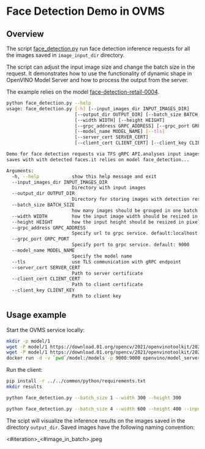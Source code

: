 # Face Detection Demo in OVMS

## Overview

The script [face_detection.py](face_detection.py) run face detection inference requests for all the images
saved in `image_input_dir` directory. 

The script can adjust the input image size and change the batch size in the request. It demonstrates how to use
the functionality of dynamic shape in OpenVINO Model Server and how to process the output from the server.

The example relies on the model [face-detection-retail-0004](https://docs.openvinotoolkit.org/2021.4/omz_models_model_face_detection_retail_0004.html).

```bash
python face_detection.py --help
usage: face_detection.py [-h] [--input_images_dir INPUT_IMAGES_DIR]
                         [--output_dir OUTPUT_DIR] [--batch_size BATCH_SIZE]
                         [--width WIDTH] [--height HEIGHT]
                         [--grpc_address GRPC_ADDRESS] [--grpc_port GRPC_PORT]
                         [--model_name MODEL_NAME] [--tls]
                         [--server_cert SERVER_CERT]
                         [--client_cert CLIENT_CERT] [--client_key CLIENT_KEY]

Demo for face detection requests via TFS gRPC API.analyses input images and
saves with with detected faces.it relies on model face_detection...

Arguments:
  -h, --help            show this help message and exit
  --input_images_dir INPUT_IMAGES_DIR
                        Directory with input images
  --output_dir OUTPUT_DIR
                        Directory for storing images with detection results
  --batch_size BATCH_SIZE
                        how many images should be grouped in one batch
  --width WIDTH         how the input image width should be resized in pixels
  --height HEIGHT       how the input height should be resized in pixels
  --grpc_address GRPC_ADDRESS
                        Specify url to grpc service. default:localhost
  --grpc_port GRPC_PORT
                        Specify port to grpc service. default: 9000
  --model_name MODEL_NAME
                        Specify the model name
  --tls                 use TLS communication with gRPC endpoint
  --server_cert SERVER_CERT
                        Path to server certificate
  --client_cert CLIENT_CERT
                        Path to client certificate
  --client_key CLIENT_KEY
                        Path to client key
```

## Usage example

Start the OVMS service locally:

```bash
mkdir -p model/1
wget -P model/1 https://download.01.org/opencv/2021/openvinotoolkit/2021.1/open_model_zoo/models_bin/2/face-detection-retail-0004/FP32/face-detection-retail-0004.bin
wget -P model/1 https://download.01.org/opencv/2021/openvinotoolkit/2021.1/open_model_zoo/models_bin/2/face-detection-retail-0004/FP32/face-detection-retail-0004.xml
docker run -d -v `pwd`/model:/models -p 9000:9000 openvino/model_server:latest --model_path /models --model_name face-detection --port 9000  --shape auto --log_level DEBUG
```

Run the client:
```bash
pip install -r ../../common/python/requirements.txt
mkdir results

python face_detection.py --batch_size 1 --width 300 --height 300

python face_detection.py --batch_size 4 --width 600 --height 400 --input_images_dir images/people --output_dir results
```

The scipt will visualize the inference results on the images saved in the directory `output_dir`. Saved images have the
following naming convention:

<#iteration>_<#image_in_batch>.jpeg



